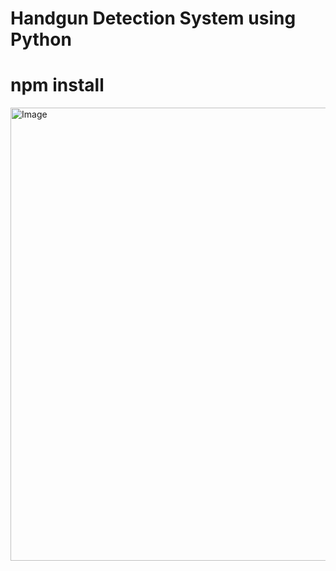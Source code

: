 # Handgun Detection System using Python


# npm install

<img width="1380" height="725" alt="Image" src="https://github.com/user-attachments/assets/11739487-c06f-4b2e-ab97-75a9a1a1351f" />
